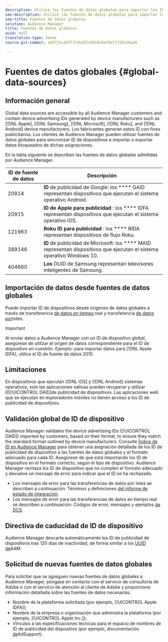 ```yaml
---
description: Utilice las fuentes de datos globales para importar los ID de publicidad de dispositivos.
seo-description: Utilice las fuentes de datos globales para importar los ID de publicidad de dispositivos.
seo-title: Fuentes de datos globales
solution: Audience Manager
title: Fuentes de datos globales
uuid: null
translation-type: tm+mt
source-git-commit: ad4721cd2ff1f4b2b7cb814cbafdef1f59138a26

---
```



# Fuentes de datos globales {#global-data-sources}

## Información general

Global data sources are accessible by all Audience Manager customers and contain device advertising IDs generated by device manufacturers such as [!DNL Apple], [!DNL Samsung], [!DNL Microsoft], [!DNL Roku], and [!DNL Android] device manufacturers. Los fabricantes generan estos ID con fines publicitarios. Los clientes de Audience Manager pueden utilizar fuentes de datos globales para sincronizar ID de dispositivos e importar o exportar datos bloqueados de dichas asignaciones.

En la tabla siguiente se describen las fuentes de datos globales admitidas por Audience Manager.

| ID de fuente de datos | Descripción |
|---|---|
| 20914 | **ID** de publicidad de Google: los **** GAID representan dispositivos que ejecutan el sistema operativo Android. |
| 20915 | **ID de Apple para publicidad** : los **** IDFA representan dispositivos que ejecutan el sistema operativo iOS. |
| 121963 | **Roku ID para publicidad** : los **** RIDA representan dispositivos de flujo Roku. |
| 389146 | **ID** de publicidad de Microsoft: los **** MAID representan dispositivos que ejecutan el sistema operativo Windows 10. |
| 404660 | **Los** DUID de Samsung representan televisores inteligentes de Samsung. |

## Importación de datos desde fuentes de datos globales

Puede importar ID de dispositivos desde orígenes de datos globales a través de transferencia [de datos en tiempo](../integration/sending-audience-data/real-time-data-integration/real-time-data-transfer.md) real y transferencia [de datos por](../integration/sending-audience-data/batch-data-transfer-explained/batch-data-transfer-explained.md)lotes.

>[!IMPORTANT]
>
>Al enviar datos a Audience Manager con un ID de dispositivo global, asegúrese de utilizar el origen de datos correspondiente para el ID de dispositivo en cuestión. Ejemplo: para importar datos para [!DNL Apple IDFA], utilice el ID de fuente de datos 2015.

## Limitaciones

En dispositivos que ejecutan [!DNL iOS] y [!DNL Android] sistemas operativos, solo las aplicaciones nativas pueden recuperar y utilizar ID[!UICONTROL DAID]de publicidad de dispositivos. Las aplicaciones web que se ejecutan en exploradores móviles no tienen acceso a los ID de publicidad de dispositivos.

## Validación global de ID de dispositivo

Audience Manager validates the device advertising IDs ([!UICONTROL DAID]) imported by customers, based on their format, to ensure they match the standard format outlined by device manufacturers. Consulte [Índice de ID en Audience Manager](../reference/ids-in-aam.md) para obtener una asignación detallada de los ID de publicidad de dispositivo a las fuentes de datos globales y el formato adecuado para cada ID. Asegúrese de que está importando los ID de dispositivo en el formato correcto, según el tipo de dispositivo. Audience Manager rechaza los ID de dispositivo que no cumplen el formato adecuado y devuelve un mensaje de error para indicar que el ID se ha rechazado.

* Los mensajes de error para las transferencias de datos por lotes se describen a continuación: Términos y definiciones [del informe de estado de integración](../reporting/onboarding-status-report.md#report-terms-conditions).
* Los mensajes de error para las transferencias de datos en tiempo real se describen a continuación: Códigos de error, mensajes y ejemplos [de DCS](../api/dcs-intro/dcs-api-reference/dcs-error-codes.md).

## Directiva de caducidad de ID de dispositivo

Audience Manager descarta automáticamente los ID de publicidad de dispositivos tras 120 días de inactividad, de forma similar a los [UUID de](../faq/faq-privacy.md)AAM.

## Solicitud de nuevas fuentes de datos globales

Para solicitar que se agreguen nuevas fuentes de datos globales a Audience Manager, póngase en contacto con el servicio de consultoría de Adobe o con el servicio de atención al cliente de Adobe y proporcione información detallada sobre las fuentes de datos necesarias:

* Nombre de la plataforma solicitada (por ejemplo, [!UICONTROL Apple IDFA]);
* Nombre de la empresa o organización que administra la plataforma (por ejemplo, [!UICONTROL Apple Inc.]);
* Vínculos a las especificaciones técnicas para el espacio de nombres de ID de publicidad del dispositivo (por ejemplo, documentación [de](https://developer.apple.com/documentation/adsupport)AdSupport).